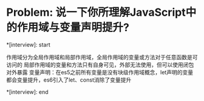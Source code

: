 # Problem: 说一下你所理解JavaScript中的作用域与变量声明提升?

*[interview]: start

作用域分为全局作用域和局部作用域，全局作用域的变量或方法对于任意函数是可访问的
局部作用域的变量和方法只有自身可见，外部无法使用，但可以使用闭包对外暴露
变量声明：在es5之前所有变量是没有块级作用域概念，let声明的变量都会变量提升，es6引入了let、const消除了变量提升

*[interview]: end
